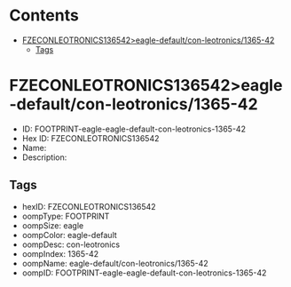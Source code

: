 



Contents
========

* [FZECONLEOTRONICS136542>eagle-default/con-leotronics/1365-42](#fzeconleotronics136542eagle-defaultcon-leotronics1365-42)
	* [Tags](#tags)

# FZECONLEOTRONICS136542>eagle-default/con-leotronics/1365-42

- ID: FOOTPRINT-eagle-eagle-default-con-leotronics-1365-42
- Hex ID: FZECONLEOTRONICS136542
- Name: 
- Description: 

## Tags

- hexID: FZECONLEOTRONICS136542
- oompType: FOOTPRINT
- oompSize: eagle
- oompColor: eagle-default
- oompDesc: con-leotronics
- oompIndex: 1365-42
- oompName: eagle-default/con-leotronics/1365-42
- oompID: FOOTPRINT-eagle-eagle-default-con-leotronics-1365-42
